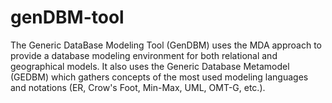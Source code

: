 # genDBM-tool
The Generic DataBase Modeling Tool (GenDBM) uses the MDA approach to provide a database modeling environment for both relational and geographical models.  It also uses the Generic Database Metamodel (GEDBM) which gathers concepts of the most used modeling languages and notations (ER, Crow's Foot, Min-Max, UML, OMT-G, etc.).
